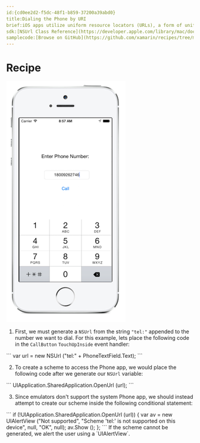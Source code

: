 ```yaml
---
id:{cd0ee2d2-f5dc-48f1-b859-37200a39abd0}
title:Dialing the Phone by URI
brief:iOS apps utilize uniform resource locators (URLs), a form of uniform resource identifiers (URIs), to access schemes that integrate with system apps. The tel URL scheme launches the Phone app and dials the number contained in the NSUrl.
sdk:[NSUrl Class Reference](https://developer.apple.com/library/mac/documentation/Cocoa/Reference/Foundation/Classes/NSURL_Class/Reference/Reference.html)
samplecode:[Browse on GitHub](https://github.com/xamarin/recipes/tree/master/ios/shared_resources/phone/dial-phone-uri)
---
```


<a name="Recipe" class="injected"></a>

# Recipe


![Dial By URI](Images/Screenshot.png)

<ol>
  <li>First, we must generate a <code>NSUrl</code> from the string <code>"tel:"</code> appended to the number we want to dial. For this example, lets place the following code in the <code>CallButton</code> <code>TouchUpInside</code> event handler:</li>
</ol>
```
var url = new NSUrl ("tel:" + PhoneTextField.Text);
```
<ol start="2">
  <li>To create a scheme to access the Phone app, we would place the following code after we generate our <code>NSUrl</code> variable:</li>
</ol>
```
    UIApplication.SharedApplication.OpenUrl (url);
```
<ol start="3">
  <li>Since emulators don't support the system Phone app, we should instead attempt to create our scheme inside the following conditional statement:</li>
</ol>
```
    if (!UIApplication.SharedApplication.OpenUrl (url)) {
    	var av = new UIAlertView ("Not supported",
	      "Scheme 'tel:' is not supported on this device",
          null,
	      "OK",
		  null);
	    av.Show ();
    };
```
If the scheme cannot be generated, we alert the user using a `UIAlertView`.